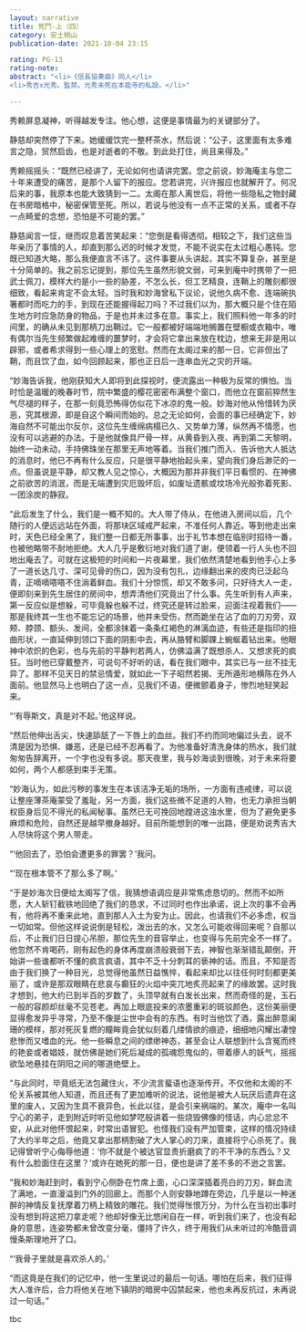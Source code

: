 ```yaml
---
layout: narrative
title: 死鬥-上（四）
category: 安土桃山
publication-date: 2021-10-04 23:15

rating: PG-13
rating-note:
abstract: "<li>《信長協奏曲》同人</li>
<li>秀吉x光秀。監禁。光秀未死在本能寺的私設。</li>"

---
```


秀赖屏息凝神，听得越发专注。他心想，这便是事情最为的关键部分了。
 
静慈却突然停了下来。她缓缓饮完一整杯茶水，然后说：“公子，这里面有太多难言之隐，贸然启齿，也是对逝者的不敬。到此处打住，尚且来得及。”
 
秀赖摇摇头：“既然已经讲了，无论如何也请讲完罢。您之前说，妙海庵主与您二十年来遭受的痛苦，是那个人留下的报应。您若讲完，兴许报应也就解开了。何况后来的事，我原本也能大致猜到一二。太阁在那人离世后，将他一些隐私之物封藏在书房暗格中，秘密保管至死。所以，若说与他没有一点不正常的关系，或者不存一点畸爱的念想，恐怕是不可能的罢。”
 
静慈闻言一怔，继而叹息着苦笑起来：“您倒是看得透彻。相较之下，我们这些当年亲历了事情的人，却直到那么迟的时候才发觉，不能不说实在太过粗心愚钝。您既已知道大略，那么我便直言不讳了。这件事要从头讲起，其实不算复杂，甚至是十分简单的。我之前忘记提到，那位先生虽然形貌文弱，可来到庵中时携带了一把武士佩刀，模样大约是小一些的胁差，不怎么长，但工艺精良，连鞘上的雕刻都很细致，看起来肯定不会太轻。当时我和妙海曾私下议论，说他久病不愈、连端碗执箸都时而吃力的手，到现在还能握得起刀吗？不过我们以为，那大概只是个住在陌生地方时应急防身的物品，于是也并未过多在意。事实上，我们照料他一年多的时间里，的确从未见到那柄刀出鞘过。它一般都被好端端地搁置在壁橱或衣箱中，唯有偶尔当先生频繁做起难缠的噩梦时，才会将它拿出来放在枕边，想来无非是用以辟邪，或者希求得到一些心理上的宽慰。然而在太阁过来的那一日，它非但出了鞘，而且饮了血，如今回顾起来，那也正日后一连串血光之灾的开端。
 
“妙海告诉我，他刚获知大人即将到此探视时，便流露出一种极为反常的惧怕。当时恰是温暖的晚春时节，院中繁盛的樱花密密布满整个窗口，而他立在窗前猝然生气尽褪的样子，在那一刻竟恐怖得仿似花下冰凉的鬼一般。妙海对他从怜惜转为厌恶，究其根源，即是自这个瞬间而始的。总之无论如何，会面的事已经确定下，妙海自然不可能出尔反尔，这位先生缠绵病榻已久、又势单力薄，纵然再不情愿，也没有可以逃避的办法。于是他就像具尸骨一样，从黄昏到入夜、再到第二天黎明，始终一动未动，手持佛珠坐在那里无声地等着。当我们推门而入、告诉他大人抵达的消息时，他已不再有什么反应，只是很平静地抬起头来，望向我们身后渺茫的一点。但虽说是平静，却又教人见之惊心，大概因为那并非我们平日看惯的、在神佛之前欲苦的消泯，而是无端遭到灾厄毁坏后，如废址遗骸或坟场冷光般弥着死影、一团涂炭的静寂。
 
“此后发生了什么，我们是一概不知的。大人带了侍从，在他进入房间以后，几个随行的人便远远站在外面，将那块区域戒严起来，不准任何人靠近。等到他走出来时，天色已经全黑了，我们整一日都无所事事，出于礼节本想在临别时招待一番，也被他略带不耐地拒绝。大人几乎是敷衍地对我们道了谢，便领着一行人头也不回地出庵去了。可就在这极短的时间和一片夜幕里，我们依然清楚地看到他手心上多了一道长达几寸、深可见骨的伤口，因为没有包扎，边缘翻出来的皮肉已泛起乌青，正嘀嘀嗒嗒不住淌着鲜血。我们十分惊慌，却又不敢多问，只好待大人一走，便即刻来到先生居住的房间中，想弄清他们究竟出了什么事。先生听到有人声来，第一反应似是想躲，可毕竟躲也躲不过，终究还是转过脸来，迎面注视着我们——那是我终其一生也不能忘记的场景，他并未受伤，然而跪坐在沾了血的刀刃旁，双颊、脖颈、额头、发间，全都涂抹着一条条红褐色的淋漓血迹，有些还是指印的扭曲形状，一直延伸到领口下面的阴影中去，再从胳臂和脚踝上蜿蜒着钻出来。他眼神中浓炽的色彩，也与先前的平静判若两人，仿佛溢满了既想杀人、又想求死的疯狂。当时他已穿戴整齐，可说句不好听的话，看在我们眼中，其实已与一丝不挂无异了。那样不见天日的禁忌情爱，就如此一下子昭然若揭、无所遁形地横陈在外人面前。他显然马上也明白了这一点，见我们不语，便微颤着身子，惨烈地轻笑起来。
 
“‘有辱斯文，真是对不起。’他这样说。
 
“然后他伸出舌尖，快速舔舐了一下唇上的血丝。我们不约而同地偏过头去，说不清是因为恐惧、嫌恶，还是已经不忍再看了。为他准备好清洗身体的热水，我们就匆匆告辞离开，一个字也没有多说。那天夜里，我与妙海谈到很晚，对于未来将要如何，两个人都感到束手无策。
 
“妙海认为，如此污秽的事发生在本该洁净无垢的场所，一方面有违戒律，可以说让整座薄茶庵蒙受了羞耻，另一方面，我们这些微不足道的人物，也无力承担当朝权臣身后见不得光的私闻秘事。虽然已无可挽回地蹚进这浊水里，但为了避免更多麻烦和危险，自然还是越早撤身越好。目前所能想到的唯一出路，便是劝说秀吉大人尽快将这个男人带走。
 
“‘他回去了，恐怕会遭更多的罪罢？’我问。
 
“‘现在根本管不了那么多了啊。’
 
“于是妙海次日便给太阁写了信，我猜想语调应是非常焦虑恳切的。然而不如所愿，大人斩钉截铁地回绝了我们的恳求，不过同时也作出承诺，说上次的事不会再有，他将再不重来此地，直到那人入土为安为止。因此，也请我们不必多虑，权当一切如常。但他这样说说倒是轻松，泼出去的水，又怎么可能收得回来呢？自那以后，不止我们日日提心吊胆，那位先生的音容举止，也变得与先前完全不一样了。他忽然不肯喝药，刚有起色的身体再度崩溃般衰弱下去，神智也渐渐错乱颠倒，开始讲一些谁都听不懂的疯言疯语，其中不乏十分刺耳的亵神的话。而且，不知是否由于我们换了一种目光，总觉得他虽然日益憔悴，看起来却比以往任何时刻都更美丽了，或许是那双眼睛在悲哀与癫狂的火焰中突兀地炙亮起来了的缘故罢。这时我才想到，他大约已到半百的岁数了，头顶早就有白发长出来，然而奇怪的是，玉石一般的容颜却丝毫不见苍老。再加上眼底投来的浓墨重彩的斑驳颜色，这份美丽便显得愈发异乎寻常，乃至不像是尘世中会有的东西。有时当他饮了酒，露出醉意阑珊的模样，那对死灰复燃的瞳眸竟会犹似刻着几缕情欲的痕迹，细细地闪耀出凄惶悲惨而又嗜血的光。他一些瞬息之间的缥缈神态，甚至会让人联想到什么含冤而终的艳妾或者娼妓，就仿佛是她们死后凝成的孤魂怨鬼似的，带着瘆人的妖气，摇摇欲坠地悬挂在阴阳之间的哪道绝壁上。
 
“与此同时，毕竟纸无法包藏住火，不少流言蜚语也逐渐传开。不仅他和太阁的不伦关系被其他人知道，而且还有了更加难听的说法，说他是被大人玩厌后遗弃在这里的废人，又因为生具不衰异色，长此以往，是会引来祸端的。某次，庵中一名叫宁心的弟子，走到附近时听见他如梦呓般讲着一些烧毁佛像的怪话，内心忿忿不安，从此对他怀恨起来，时常出语冒犯。也怪我们没有严加管束，这样的情况持续了大约半年之后，他竟又拿出那柄割破了大人掌心的刀来，直接将宁心杀死了。我记得曾听宁心侮辱他道：‘你不就是个被达官显贵折磨疯了的不干净的东西么？又有什么脸面住在这里？’或许在她死的那一日，便也是讲了差不多的不逊之言罢。
 
“我和妙海赶到时，看到宁心侧卧在竹席上面，心口深深插着亮白的刀刃，鲜血流了满地，一直漫溢到门外的回廊上。而那个人则安静地蹲在旁边，几乎是以一种迷醉的神情反复抚摩着刀柄上精致的雕花。我们觉得怅恨万分，为什么在当初出事时没有想到将这把刀拿走呢？他却好像无比悠闲自在一样，听到我们来了，也没有起身的意思，连姿势都未曾改变分毫，僵持了许久，终于用我们从未听过的冷酷音调慢条斯理地开了口。
 
“‘我骨子里就是喜欢杀人的。’
 
“而这竟是在我们的记忆中，他一生里说过的最后一句话。哪怕在后来，我们征得大人准许后，合力将他关在地下镇阴的暗房中囚禁起来，他也未再反抗过，未再说过一句话。”

tbc
